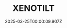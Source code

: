 ---
title: "XENOTILT"
id: 2008980
date: 2025-03-25T00:00:09.907Z
link: games/steam/recent/xenotilt
image: http://media.steampowered.com/steamcommunity/public/images/apps/2008980/b0c6b9cd1a958b4e41fcd9b0a1b4b8828a748e8a.jpg
playtime_2weeks: 5
playtime_forever: 125
playtime_windows_forever: 0
playtime_mac_forever: 0
playtime_linux_forever: 125
playtime_deck_forever: 125
---